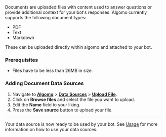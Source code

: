 Documents are uploaded files with content used to answer questions or provide additional context for your bot's responses.
Algomo currently supports the following document types:

- PDF
- Text
- Markdown

These can be uploaded directly within algomo and attached to your bot.

### Prerequisites

- Files have to be less than 26MB in size.

### Adding Document Data Sources

1. Navigate to [**Algomo**](https://app.algomo.com/) > [**Data Sources**](https:app.algomo.com/data-sources) > [**Upload File**](https://app.algomo.com/data-sources/create/upload-file).
2. Click on **Browse files** and select the file you want to upload.
3. Edit the **Name** field to your liking.
4. Press the **Save source** button to upload your file.

---

Your data source is now ready to be used by your bot. See [Usage](../Overview#usage.md) for more information on how to use your data sources.
